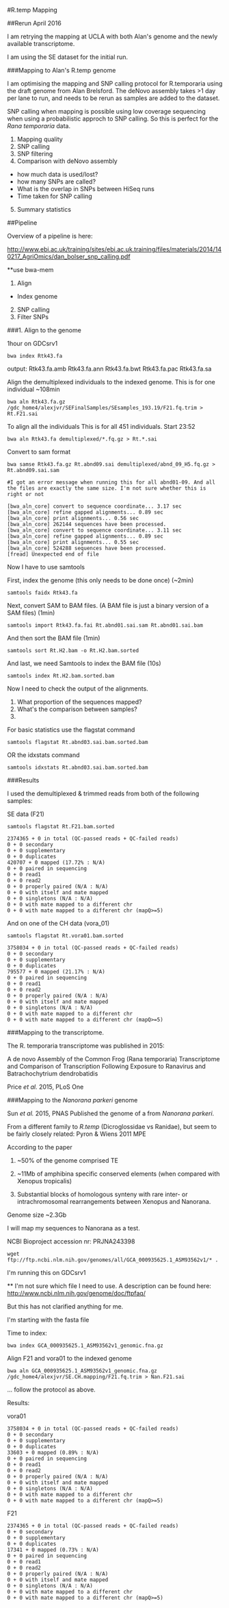 #R.temp Mapping

##Rerun April 2016

I am retrying the mapping at UCLA with both Alan's genome and the newly available transcriptome. 

I am using the SE dataset for the initial run. 

###Mapping to Alan's R.temp genome

I am optimising the mapping and SNP calling protocol for R.temporaria using the draft genome from Alan Brelsford. 
The deNovo assembly takes >1 day per lane to run, and needs to be rerun as samples are added to the dataset. 

SNP calling when mapping is possible using low coverage sequencing when using a probabilistic approch to SNP calling. So this is perfect for the *Rana temporaria* data.

1. Mapping quality
2. SNP calling
3. SNP filtering
4. Comparison with deNovo assembly
  - how much data is used/lost?
  - how many SNPs are called?
  - What is the overlap in SNPs between HiSeq runs
  - Time taken for SNP calling
5. Summary statistics


##Pipeline

Overview of a pipeline is here: 

http://www.ebi.ac.uk/training/sites/ebi.ac.uk.training/files/materials/2014/140217_AgriOmics/dan_bolser_snp_calling.pdf

**use bwa-mem

1. Align
  - Index genome
2. SNP calling
3. Filter SNPs

###1. Align to the genome

1hour on GDCsrv1
```
bwa index Rtk43.fa
```
output: 
Rtk43.fa.amb  Rtk43.fa.ann  Rtk43.fa.bwt  Rtk43.fa.pac  Rtk43.fa.sa



Align the demultiplexed individuals to the indexed genome. 
This is for one individual
~108min
```
bwa aln Rtk43.fa.gz /gdc_home4/alexjvr/SEFinalSamples/SEsamples_193.19/F21.fq.trim > Rt.F21.sai
```

To align all the individuals
This is for all 451 individuals. 
Start 23:52
```
bwa aln Rtk43.fa demultiplexed/*.fq.gz > Rt.*.sai
```

Convert to sam format
```
bwa samse Rtk43.fa.gz Rt.abnd09.sai demultiplexed/abnd_09_H5.fq.gz > Rt.abnd09.sai.sam

#I got an error message when running this for all abnd01-09. And all the files are exactly the same size. I'm not sure whether this is right or not

[bwa_aln_core] convert to sequence coordinate... 3.17 sec
[bwa_aln_core] refine gapped alignments... 0.89 sec
[bwa_aln_core] print alignments... 0.56 sec
[bwa_aln_core] 262144 sequences have been processed.
[bwa_aln_core] convert to sequence coordinate... 3.11 sec
[bwa_aln_core] refine gapped alignments... 0.89 sec
[bwa_aln_core] print alignments... 0.55 sec
[bwa_aln_core] 524288 sequences have been processed.
[fread] Unexpected end of file
```

Now I have to use samtools

First, index the genome (this only needs to be done once) (~2min)
```
samtools faidx Rtk43.fa
```

Next, convert SAM to BAM files. (A BAM file is just a binary version of a SAM files) (1min)
```
samtools import Rtk43.fa.fai Rt.abnd01.sai.sam Rt.abnd01.sai.bam
```

And then sort the BAM file (1min)
```
samtools sort Rt.H2.bam -o Rt.H2.bam.sorted
```

And last, we need Samtools to index the BAM file (10s)
```
samtools index Rt.H2.bam.sorted.bam
```

Now I need to check the output of the alignments. 
1. What proportion of the sequences mapped?
2. What's the comparison between samples?
3. 

For basic statistics use the flagstat command
```
samtools flagstat Rt.abnd03.sai.bam.sorted.bam
```

OR
the idxstats command
```
samtools idxstats Rt.abnd03.sai.bam.sorted.bam
```

###Results

I used the demultiplexed & trimmed reads from both of the following samples: 

SE data (F21)

```
samtools flagstat Rt.F21.bam.sorted

2374365 + 0 in total (QC-passed reads + QC-failed reads)
0 + 0 secondary
0 + 0 supplementary
0 + 0 duplicates
420707 + 0 mapped (17.72% : N/A)
0 + 0 paired in sequencing
0 + 0 read1
0 + 0 read2
0 + 0 properly paired (N/A : N/A)
0 + 0 with itself and mate mapped
0 + 0 singletons (N/A : N/A)
0 + 0 with mate mapped to a different chr
0 + 0 with mate mapped to a different chr (mapQ>=5)
```

And on one of the CH data (vora_01)

```
samtools flagstat Rt.vora01.bam.sorted

3758034 + 0 in total (QC-passed reads + QC-failed reads)
0 + 0 secondary
0 + 0 supplementary
0 + 0 duplicates
795577 + 0 mapped (21.17% : N/A)
0 + 0 paired in sequencing
0 + 0 read1
0 + 0 read2
0 + 0 properly paired (N/A : N/A)
0 + 0 with itself and mate mapped
0 + 0 singletons (N/A : N/A)
0 + 0 with mate mapped to a different chr
0 + 0 with mate mapped to a different chr (mapQ>=5)
```


###Mapping to the transcriptome. 

The R. temporaria transcriptome was published in 2015: 

A de novo Assembly of the Common Frog (Rana temporaria) Transcriptome and Comparison of Transcription Following Exposure to Ranavirus and Batrachochytrium dendrobatidis

Price *et al.* 2015, PLoS One



###Mapping to the *Nanorana parkeri* genome

Sun *et al.* 2015, PNAS Published the genome of a from *Nanorana parkeri*. 

From a different family to *R.temp* (Dicroglossidae vs Ranidae), but seem to be fairly closely related: Pyron & Wiens 2011 MPE

According to the paper 

1. ~50% of the genome comprised TE

2. ~11Mb of amphibina specific conserved elements (when compared with Xenopus tropicalis)

3. Substantial blocks of homologous synteny with rare inter- or intrachromosomal rearrangements between Xenopus and Nanorana. 

Genome size ~2.3Gb

I will map my sequences to Nanorana as a test. 

NCBI Bioproject accession nr: PRJNA243398

```
wget ftp://ftp.ncbi.nlm.nih.gov/genomes/all/GCA_000935625.1_ASM93562v1/* .
```

I'm running this on GDCsrv1

** I'm not sure which file I need to use. A description can be found here: http://www.ncbi.nlm.nih.gov/genome/doc/ftpfaq/

But this has not clarified anything for me. 

I'm starting with the fasta file

Time to index: 
```
bwa index GCA_000935625.1_ASM93562v1_genomic.fna.gz
```

Align F21 and vora01 to the indexed genome
```
bwa aln GCA_000935625.1_ASM93562v1_genomic.fna.gz /gdc_home4/alexjvr/SE.CH.mapping/F21.fq.trim > Nan.F21.sai
```

... follow the protocol as above. 

Results: 

vora01
```
3758034 + 0 in total (QC-passed reads + QC-failed reads)
0 + 0 secondary
0 + 0 supplementary
0 + 0 duplicates
33603 + 0 mapped (0.89% : N/A)
0 + 0 paired in sequencing
0 + 0 read1
0 + 0 read2
0 + 0 properly paired (N/A : N/A)
0 + 0 with itself and mate mapped
0 + 0 singletons (N/A : N/A)
0 + 0 with mate mapped to a different chr
0 + 0 with mate mapped to a different chr (mapQ>=5)
```

F21
```
2374365 + 0 in total (QC-passed reads + QC-failed reads)
0 + 0 secondary
0 + 0 supplementary
0 + 0 duplicates
17341 + 0 mapped (0.73% : N/A)
0 + 0 paired in sequencing
0 + 0 read1
0 + 0 read2
0 + 0 properly paired (N/A : N/A)
0 + 0 with itself and mate mapped
0 + 0 singletons (N/A : N/A)
0 + 0 with mate mapped to a different chr
0 + 0 with mate mapped to a different chr (mapQ>=5)
```
